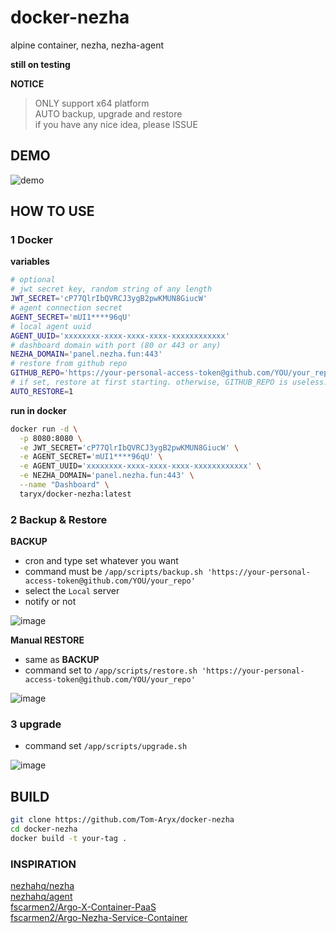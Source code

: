 # docker-nezha

alpine container, nezha, nezha-agent 

**still on testing**

**NOTICE**

> ONLY support x64 platform  
> AUTO backup, upgrade and restore   
> if you have any nice idea, please ISSUE  

## DEMO

![demo](https://pic.2rmz.com/1734947847381.png)

## HOW TO USE

### 1 Docker

**variables**
```bash
# optional
# jwt secret key, random string of any length
JWT_SECRET='cP77QlrIbQVRCJ3ygB2pwKMUN8GiucW'
# agent connection secret
AGENT_SECRET='mUI1****96qU'
# local agent uuid
AGENT_UUID='xxxxxxxx-xxxx-xxxx-xxxx-xxxxxxxxxxxx'
# dashboard domain with port (80 or 443 or any)
NEZHA_DOMAIN='panel.nezha.fun:443'
# restore from github repo
GITHUB_REPO='https://your-personal-access-token@github.com/YOU/your_repo'
# if set, restore at first starting. otherwise, GITHUB_REPO is useless.
AUTO_RESTORE=1
```

**run in docker**
```bash
docker run -d \
  -p 8080:8080 \
  -e JWT_SECRET='cP77QlrIbQVRCJ3ygB2pwKMUN8GiucW' \
  -e AGENT_SECRET='mUI1****96qU' \
  -e AGENT_UUID='xxxxxxxx-xxxx-xxxx-xxxx-xxxxxxxxxxxx' \
  -e NEZHA_DOMAIN='panel.nezha.fun:443' \
  --name "Dashboard" \
  taryx/docker-nezha:latest
```

### 2 Backup & Restore

**BACKUP**

- cron and type set whatever you want
- command must be `/app/scripts/backup.sh 'https://your-personal-access-token@github.com/YOU/your_repo'`
- select the `Local` server
- notify or not

![image](https://pic.2rmz.com/1738659942609.png)

**Manual RESTORE**

- same as **BACKUP**
- command set to `/app/scripts/restore.sh 'https://your-personal-access-token@github.com/YOU/your_repo'`

![image](https://pic.2rmz.com/1738659944416.png)

### 3 upgrade

- command set `/app/scripts/upgrade.sh`

![image](https://pic.2rmz.com/1738659946785.png)

## BUILD

```bash
git clone https://github.com/Tom-Aryx/docker-nezha
cd docker-nezha
docker build -t your-tag .
```

### INSPIRATION

[nezhahq/nezha](https://github.com/nezhahq/nezha)  
[nezhahq/agent](https://github.com/nezhahq/agent)  
[fscarmen2/Argo-X-Container-PaaS](https://github.com/fscarmen2/Argo-X-Container-PaaS)  
[fscarmen2/Argo-Nezha-Service-Container](https://github.com/fscarmen2/Argo-Nezha-Service-Container)
